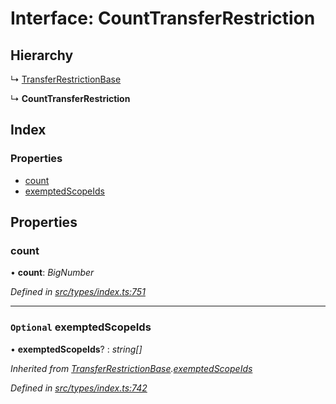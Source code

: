 # Interface: CountTransferRestriction

## Hierarchy

  ↳ [TransferRestrictionBase](../classes/transferrestrictionbase.md)

  ↳ **CountTransferRestriction**

## Index

### Properties

* [count](counttransferrestriction.md#count)
* [exemptedScopeIds](counttransferrestriction.md#optional-exemptedscopeids)

## Properties

###  count

• **count**: *BigNumber*

*Defined in [src/types/index.ts:751](https://github.com/PolymathNetwork/polymesh-sdk/blob/c77f6a3e/src/types/index.ts#L751)*

___

### `Optional` exemptedScopeIds

• **exemptedScopeIds**? : *string[]*

*Inherited from [TransferRestrictionBase](../classes/transferrestrictionbase.md).[exemptedScopeIds](../classes/transferrestrictionbase.md#optional-exemptedscopeids)*

*Defined in [src/types/index.ts:742](https://github.com/PolymathNetwork/polymesh-sdk/blob/c77f6a3e/src/types/index.ts#L742)*
